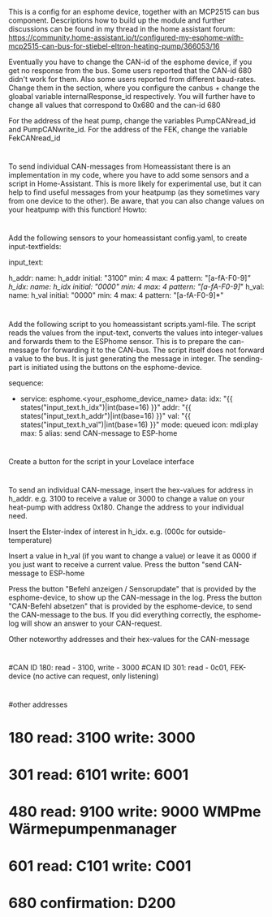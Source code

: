 This is a config for an esphome device, together with an MCP2515 can bus component.
Descriptions how to build up the module and further discussions can be found in my thread in the home assistant forum:
https://community.home-assistant.io/t/configured-my-esphome-with-mcp2515-can-bus-for-stiebel-eltron-heating-pump/366053/16

Eventually you have to change the CAN-id of the esphome device, if you get no response from the bus.
Some users reported that the CAN-id 680 didn't work for them.
Also some users reported from different baud-rates.
Change them in the section, where you configure the canbus + change the gloabal variable internalResponse_id respectively.
You will further have to change all values that correspond to 0x680 and the can-id 680


For the address of the heat pump, change the variables PumpCANread_id and PumpCANwrite_id.
For the address of the FEK, change the variable FekCANread_id

#
To send individual CAN-messages from Homeassistant there is an implementation in my code, where you have to add some sensors and a script in Home-Assistant.
This is more likely for experimental use, but it can help to find useful messages from your heatpump (as they sometimes vary from one device to the other).
Be aware, that you can also change values on your heatpump with this function!
Howto:


#
Add the following sensors to your homeassistant config.yaml, to create input-textfields:


input_text:

  h_addr:
    name: h_addr
    initial: "3100"
    min: 4
    max: 4
    pattern: "[a-fA-F0-9]*"
  h_idx:
    name: h_idx
    initial: "0000"
    min: 4
    max: 4
    pattern: "[a-fA-F0-9]*"
  h_val:
    name: h_val
    initial: "0000"
    min: 4
    max: 4
    pattern: "[a-fA-F0-9]*"

#
Add the following script to you homeassistant scripts.yaml-file.
The script reads the values from the input-text, converts the values into integer-values and forwards them to the ESPhome sensor.
This is to prepare the can-message for forwarding it to the CAN-bus. The script itself does not forward a value to the bus.
It is just generating the message in integer. The sending-part is initiated using the buttons on the esphome-device.


sequence:
  - service: esphome.<your_esphome_device_name>
    data:
      idx: "{{ states(\"input_text.h_idx\")|int(base=16) }}"
      addr: "{{ states(\"input_text.h_addr\")|int(base=16) }}"
      val: "{{ states(\"input_text.h_val\")|int(base=16) }}"
mode: queued
icon: mdi:play
max: 5
alias: send CAN-message to ESP-home

#
Create a button for the script in your Lovelace interface

#
To send an individual CAN-message, insert the hex-values for address in h_addr.
e.g. 3100 to receive a value or 3000 to change a value on your heat-pump with address 0x180. Change the address to your individual need.

Insert the Elster-index of interest in h_idx. e.g. (000c for outside-temperature)

Insert a value in h_val (if you want to change a value) or leave it as 0000 if you just want to receive a current value.
Press the button "send CAN-message to ESP-home

Press the button "Befehl anzeigen / Sensorupdate" that is provided by the esphome-device, to show up the CAN-message in the log.
Press the button "CAN-Befehl absetzen" that is provided by the esphome-device, to send the CAN-message to the bus.
If you did everything correctly, the esphome-log will show an answer to your CAN-request.

Other noteworthy addresses and their hex-values for the CAN-message
#
#CAN ID 180: read - 3100, write - 3000
#CAN ID 301: read - 0c01, FEK-device (no active can request, only listening)
#
#other addresses
#   180 read: 3100  write: 3000
#  	301	read: 6101  write: 6001
#	480	read: 9100  write: 9000    WMPme Wärmepumpenmanager
#	601	read: C101  write: C001
#	680	confirmation: D200
#
